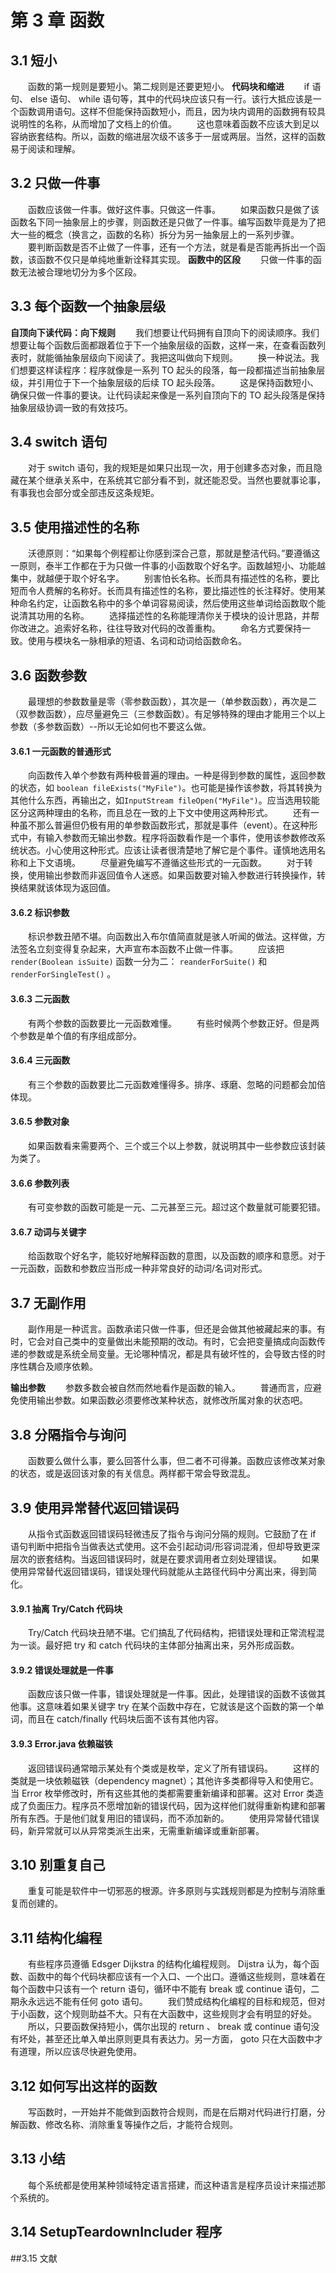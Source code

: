 # 第 3 章 函数

## 3.1 短小
　　函数的第一规则是要短小。第二规则是还要更短小。
**代码块和缩进**
　　if 语句、 else 语句、 while 语句等，其中的代码块应该只有一行。该行大抵应该是一个函数调用语句。这样不但能保持函数短小，而且，因为块内调用的函数拥有较具说明性的名称，从而增加了文档上的价值。
　　这也意味着函数不应该大到足以容纳嵌套结构。所以，函数的缩进层次级不该多于一层或两层。当然，这样的函数易于阅读和理解。

## 3.2 只做一件事
　　函数应该做一件事。做好这件事。只做这一件事。
　　如果函数只是做了该函数名下同一抽象层上的步骤，则函数还是只做了一件事。编写函数毕竟是为了把大一些的概念（换言之，函数的名称）拆分为另一抽象层上的一系列步骤。
　　要判断函数是否不止做了一件事，还有一个方法，就是看是否能再拆出一个函数，该函数不仅只是单纯地重新诠释其实现。
**函数中的区段**
　　只做一件事的函数无法被合理地切分为多个区段。

## 3.3 每个函数一个抽象层级
**自顶向下读代码：向下规则**
　　我们想要让代码拥有自顶向下的阅读顺序。我们想要让每个函数后面都跟着位于下一个抽象层级的函数，这样一来，在查看函数列表时，就能循抽象层级向下阅读了。我把这叫做向下规则。
　　换一种说法。我们想要这样读程序：程序就像是一系列 TO 起头的段落，每一段都描述当前抽象层级，并引用位于下一个抽象层级的后续 TO 起头段落。
　　这是保持函数短小、确保只做一件事的要诀。让代码读起来像是一系列自顶向下的 TO 起头段落是保持抽象层级协调一致的有效技巧。

## 3.4 switch 语句
　　对于 switch 语句，我的规矩是如果只出现一次，用于创建多态对象，而且隐藏在某个继承关系中，在系统其它部分看不到，就还能忍受。当然也要就事论事，有事我也会部分或全部违反这条规矩。

## 3.5 使用描述性的名称
　　沃德原则：“如果每个例程都让你感到深合己意，那就是整洁代码。”要遵循这一原则，泰半工作都在于为只做一件事的小函数取个好名字。函数越短小、功能越集中，就越便于取个好名字。
　　别害怕长名称。长而具有描述性的名称，要比短而令人费解的名称好。长而具有描述性的名称，要比描述性的长注释好。使用某种命名约定，让函数名称中的多个单词容易阅读，然后使用这些单词给函数取个能说清其功用的名称。
　　选择描述性的名称能理清你关于模块的设计思路，并帮你改进之。追索好名称，往往导致对代码的改善重构。
　　命名方式要保持一致。使用与模块名一脉相承的短语、名词和动词给函数命名。

## 3.6 函数参数
　　最理想的参数数量是零（零参数函数），其次是一（单参数函数），再次是二（双参数函数），应尽量避免三（三参数函数）。有足够特殊的理由才能用三个以上参数（多参数函数）--所以无论如何也不要这么做。

#### 3.6.1 一元函数的普通形式
　　向函数传入单个参数有两种极普遍的理由。一种是得到参数的属性，返回参数的状态，如 `boolean fileExists("MyFile")`。也可能是操作该参数，将其转换为其他什么东西，再输出之，如`InputStream fileOpen("MyFile")`。应当选用较能区分这两种理由的名称，而且总在一致的上下文中使用这两种形式。
　　还有一种虽不那么普遍但仍极有用的单参数函数形式，那就是事件（event）。在这种形式中，有输入参数而无输出参数。程序将函数看作是一个事件，使用该参数修改系统状态。小心使用这种形式。应该让读者很清楚地了解它是个事件。谨慎地选用名称和上下文语境。
　　尽量避免编写不遵循这些形式的一元函数。
　　对于转换，使用输出参数而非返回值令人迷惑。如果函数要对输入参数进行转换操作，转换结果就该体现为返回值。

#### 3.6.2 标识参数
　　标识参数丑陋不堪。向函数出入布尔值简直就是骇人听闻的做法。这样做，方法签名立刻变得复杂起来，大声宣布本函数不止做一件事。
　　应该把 `render(Boolean isSuite)` 函数一分为二： `reanderForSuite()` 和 `renderForSingleTest()` 。

#### 3.6.3 二元函数
　　有两个参数的函数要比一元函数难懂。
　　有些时候两个参数正好。但是两个参数是单个值的有序组成部分。

#### 3.6.4 三元函数
　　有三个参数的函数要比二元函数难懂得多。排序、琢磨、忽略的问题都会加倍体现。

#### 3.6.5 参数对象
　　如果函数看来需要两个、三个或三个以上参数，就说明其中一些参数应该封装为类了。

#### 3.6.6 参数列表
　　有可变参数的函数可能是一元、二元甚至三元。超过这个数量就可能要犯错。

#### 3.6.7 动词与关键字
　　给函数取个好名字，能较好地解释函数的意图，以及函数的顺序和意愿。对于一元函数，函数和参数应当形成一种非常良好的动词/名词对形式。

## 3.7 无副作用
　　副作用是一种谎言。函数承诺只做一件事，但还是会做其他被藏起来的事。有时，它会对自己类中的变量做出未能预期的改动。有时，它会把变量搞成向函数传递的参数或是系统全局变量。无论哪种情况，都是具有破坏性的，会导致古怪的时序性耦合及顺序依赖。

**输出参数**
　　参数多数会被自然而然地看作是函数的输入。
　　普通而言，应避免使用输出参数。如果函数必须要修改某种状态，就修改所属对象的状态吧。

## 3.8 分隔指令与询问
　　函数要么做什么事，要么回答什么事，但二者不可得兼。函数应该修改某对象的状态，或是返回该对象的有关信息。两样都干常会导致混乱。

## 3.9 使用异常替代返回错误码
　　从指令式函数返回错误码轻微违反了指令与询问分隔的规则。它鼓励了在 if 语句判断中把指令当做表达式使用。这不会引起动词/形容词混淆，但却导致更深层次的嵌套结构。当返回错误码时，就是在要求调用者立刻处理错误。
　　如果使用异常替代返回错误码，错误处理代码就能从主路径代码中分离出来，得到简化。

#### 3.9.1 抽离 Try/Catch 代码块
　　Try/Catch 代码块丑陋不堪。它们搞乱了代码结构，把错误处理和正常流程混为一谈。最好把 try 和 catch 代码块的主体部分抽离出来，另外形成函数。

#### 3.9.2 错误处理就是一件事
　　函数应该只做一件事，错误处理就是一件事。因此，处理错误的函数不该做其他事。这意味着如果关键字 try 在某个函数中存在，它就该是这个函数的第一个单词，而且在 catch/finally 代码块后面不该有其他内容。

#### 3.9.3 Error.java 依赖磁铁
　　返回错误码通常暗示某处有个类或是枚举，定义了所有错误码。
　　这样的类就是一块依赖磁铁（dependency magnet）；其他许多类都得导入和使用它。当 Error 枚举修改时，所有这些其他的类都需要重新编译和部署。这对 Error 类造成了负面压力。程序员不愿增加新的错误代码，因为这样他们就得重新构建和部署所有东西。于是他们就复用旧的错误码，而不添加新的。
　　使用异常替代错误码，新异常就可以从异常类派生出来，无需重新编译或重新部署。

## 3.10 别重复自己
　　重复可能是软件中一切邪恶的根源。许多原则与实践规则都是为控制与消除重复而创建的。

## 3.11 结构化编程
　　有些程序员遵循 Edsger Dijkstra 的结构化编程规则。 Dijstra 认为，每个函数、函数中的每个代码块都应该有一个入口、一个出口。遵循这些规则，意味着在每个函数中只该有一个 return 语句，循环中不能有 break 或 continue 语句，二期永永远远不能有任何 goto 语句。
　　我们赞成结构化编程的目标和规范，但对于小函数，这个规则助益不大。只有在大函数中，这些规则才会有明显的好处。
　　所以，只要函数保持短小，偶尔出现的 return 、 break 或 continue 语句没有坏处，甚至还比单入单出原则更具有表达力。另一方面， goto 只在大函数中才有道理，所以应该尽快避免使用。

## 3.12 如何写出这样的函数
　　写函数时，一开始并不能做到函数符合规则，而是在后期对代码进行打磨，分解函数、修改名称、消除重复等操作之后，才能符合规则。

## 3.13 小结
　　每个系统都是使用某种领域特定语言搭建，而这种语言是程序员设计来描述那个系统的。

## 3.14 SetupTeardownIncluder 程序

##3.15 文献















